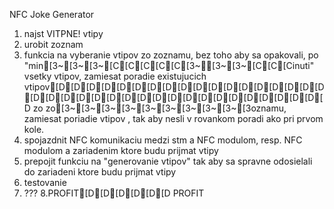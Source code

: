 NFC Joke Generator

1. najst VITPNE! vtipy
2. urobit zoznam
3. funkcia na vyberanie vtipov zo zoznamu, bez toho aby sa opakovali, po "min[3~[3~[3~[C[C[C[C[C[3~[3~[3~[C[C[Cinuti" vsetky vtipov, zamiesat poradie existujucich vtipov[D[D[D[D[D[D[D[D[D[D[D[D[D[D[D[D[D[D[D[D[D[D[D[D[D[D[D[D[D[D[D[D[D[D[D[D[D[D zo zo[3~[3~[3~[3~[3~[3~[3~[3~[3~[3oznamu, zamiesat poriadie vtipov , tak aby nesli v rovankom poradi ako pri prvom kole.
4. spojazdnit NFC komunikaciu medzi stm a NFC modulom, resp. NFC modulom a zariadenim ktore budu prijmat vtipy
5. prepojit funkciu na "generovanie vtipov" tak aby sa spravne odosielali do zariadeni ktore budu prijmat vtipy
6. testovanie
7. ??? 
8.PROFIT[D[D[D[D[D[D PROFIT
